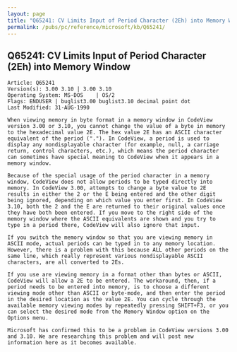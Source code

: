 ```yaml
---
layout: page
title: "Q65241: CV Limits Input of Period Character (2Eh) into Memory Window"
permalink: /pubs/pc/reference/microsoft/kb/Q65241/
---
```


## Q65241: CV Limits Input of Period Character (2Eh) into Memory Window

	Article: Q65241
	Version(s): 3.00 3.10 | 3.00 3.10
	Operating System: MS-DOS    | OS/2
	Flags: ENDUSER | buglist3.00 buglist3.10 decimal point dot
	Last Modified: 31-AUG-1990
	
	When viewing memory in byte format in a memory window in CodeView
	version 3.00 or 3.10, you cannot change the value of a byte in memory
	to the hexadecimal value 2E. The hex value 2E has an ASCII character
	equivalent of the period ("."). In CodeView, a period is used to
	display any nondisplayable character (for example, null, a carriage
	return, control characters, etc.), which means the period character
	can sometimes have special meaning to CodeView when it appears in a
	memory window.
	
	Because of the special usage of the period character in a memory
	window, CodeView does not allow periods to be typed directly into
	memory. In CodeView 3.00, attempts to change a byte value to 2E
	results in either the 2 or the E being entered and the other digit
	being ignored, depending on which value you enter first. In CodeView
	3.10, both the 2 and the E are returned to their original values once
	they have both been entered. If you move to the right side of the
	memory window where the ASCII equivalents are shown and you try to
	type in a period there, CodeView will also ignore that input.
	
	If you switch the memory window so that you are viewing memory in
	ASCII mode, actual periods can be typed in to any memory location.
	However, there is a problem with this because ALL other periods on the
	same line, which really represent various nondisplayable ASCII
	characters, are all converted to 2Es.
	
	If you use are viewing memory in a format other than bytes or ASCII,
	CodeView will allow a 2E to be entered. The workaround, then, if a
	period needs to be entered into memory, is to choose a different
	viewing mode other than ASCII or byte-mode, and then enter the period
	in the desired location as the value 2E. You can cycle through the
	available memory viewing modes by repeatedly pressing SHIFT+F3, or you
	can select the desired mode from the Memory Window option on the
	Options menu.
	
	Microsoft has confirmed this to be a problem in CodeView versions 3.00
	and 3.10. We are researching this problem and will post new
	information here as it becomes available.
